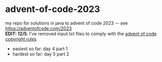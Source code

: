 # advent-of-code-2023
my repo for solutions in java to advent of code 2023 -- see https://adventofcode.com/2023 <br>
**EDIT: 12/5**: I've removed input.txt files to comply with the [advent of code copyright rules](https://www.reddit.com/r/adventofcode/wiki/faqs/copyright/inputs/)

- easiest so far: day 4 part 1
- hardest so far: day 5 part 2 
